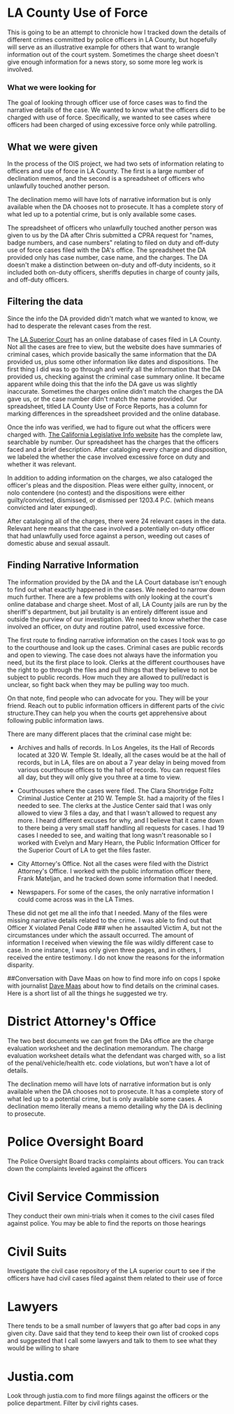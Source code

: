 LA County Use of Force
======================
This is going to be an attempt to chronicle how I tracked down the details of different crimes committed by police officers in LA County, but hopefully will serve as an illustrative example for others that want to wrangle information out of the court system. Sometimes the charge sheet doesn't give enough information for a news story, so some more leg work is involved. 

### What we were looking for 
The goal of looking through officer use of force cases was to find the narrative details of the case. We wanted to know what the officers did to be charged with use of force. Specifically, we wanted to see cases where officers had been charged of using excessive force only while patrolling. 

## What we were given 
In the process of the OIS project, we had two sets of information relating to officers and use of force in LA County. The first is a large number of declination memos, and the second is a spreadsheet of officers who unlawfully touched another person. 

The declination memo will have lots of narrative information but is only available when the DA chooses not to prosecute. It has a complete story of what led up to a potential crime, but is only available some cases. 

The spreadsheet of officers who unlawfully touched another person was given to us by the DA after Chris submitted a CPRA request for "names, badge numbers, and case numbers" relating to filed on duty and off-duty use of force cases filed with the DA's office. The spreadsheet the DA provided only has case number, case name, and the charges. The DA doesn't make a distinction between on-duty and off-duty incidents, so it included both on-duty officers, sheriffs deputies in charge of county jails, and off-duty officers. 

## Filtering the data
Since the info the DA provided didn't match what we wanted to know, we had to desperate the relevant cases from the rest. 

The [LA Superior Court](http://www.lacourt.org/) has an online database of cases filed in LA County. Not all the cases are free to view, but the website does have summaries of criminal cases, which provide basically the same information that the DA provided us, plus some other information like dates and dispositions. The first thing I did was to go through and verify all the information that the DA provided us, checking against the criminal case summary online. It became apparent while doing this that the info the DA gave us was slightly inaccurate. Sometimes the charges online didn't match the charges the DA gave us, or the case number didn't match the name provided. Our spreadsheet, titled LA County Use of Force Reports, has a column for marking differences in the spreadsheet provided and the online database.

Once the info was verified, we had to figure out what the officers were charged with. [The California Legislative Info website](http://leginfo.legislature.ca.gov/faces/codes.xhtml) has the complete law, searchable by number. Our spreadsheet has the charges that the officers faced and a brief description. After cataloging every charge and disposition, we labeled the whether the case involved excessive force on duty and whether it was relevant. 

In addition to adding information on the charges, we also cataloged the officer's pleas and the disposition. Pleas were either guilty, innocent, or nolo contendere (no contest) and the dispositions were either guilty/convicted, dismissed, or dismissed per 1203.4 P.C. (which means convicted and later expunged).

After cataloging all of the charges, there were 24 relevant cases in the data. Relevant here means that the case involved a potentially on-duty officer that had unlawfully used force against a person, weeding out cases of domestic abuse and sexual assault. 

## Finding Narrative Information 
The information provided by the DA and the LA Court database isn't enough to find out what exactly happened in the cases. We needed to narrow down much further. There are a few problems with only looking at the court's online database and charge sheet. Most of all, LA County jails are run by the sheriff's department, but jail brutality is an entirely different issue and outside the purview of our investigation. We need to know whether the case involved an officer, on duty and routine patrol, used excessive force. 

The first route to finding narrative information on the cases I took was to go to the courthouse and look up the cases. Criminal cases are public records and open to viewing. The case does not always have the information you need, but its the first place to look. Clerks at the different courthouses have the right to go through the files and pull things that they believe to not be subject to public records. How much they are allowed to pull/redact is unclear, so fight back when they may be pulling way too much. 

On that note, find people who can advocate for you. They will be your friend. Reach out to public information officers in different parts of the civic structure.They can help you when the courts get apprehensive about following public information laws. 

There are many different places that the criminal case might be:
* Archives and halls of records. In Los Angeles, its the Hall of Records located at 320 W. Temple St. Ideally, all the cases would be at the hall of records, but in LA, files are on about a 7 year delay in being moved from various courthouse offices to the hall of records. You can request files all day, but they will only give you three at a time to view. 

* Courthouses where the cases were filed. The Clara Shortridge Foltz Criminal Justice Center at 210 W. Temple St. had a majority of the files I needed to see. The clerks at the Justice Center said that I was only allowed to view 3 files a day, and that I wasn't allowed to request any more. I heard different excuses for why, and I believe that it came down to there being a very small staff handling all requests for cases. I had 19 cases I needed to see, and waiting that long wasn't reasonable so I worked with Evelyn and Mary Hearn, the Public Information Officer for the Superior Court of LA to get the files faster.

* City Attorney's Office. Not all the cases were filed with the District Attorney's Office. I worked with the public information officer there, Frank Mateljan, and he tracked down some information that I needed. 

* Newspapers. For some of the cases, the only narrative information I could come across was in the LA Times. 

These did not get me all the info that I needed. Many of the files were missing narrative details related to the crime. I was able to find out that Officer X violated Penal Code ### when he assaulted Victim A, but not the circumstances under which the assault occurred. The amount of information I received when viewing the file was wildly different case to case. In one instance, I was only given three pages, and in others, I received the entire testimony. I do not know the reasons for the information disparity. 


##Conversation with Dave Maas on how to find more info on cops
I spoke with journalist [Dave Maas](http://maassive.com/) about how to find details on the criminal cases. Here is a short list of all the things he suggested we try.

# District Attorney's Office
The two best documents we can get from the DAs office are the charge evaluation worksheet and the declination memorandum. The charge evaluation worksheet details what the defendant was charged with, so a list of the penal/vehicle/health etc. code violations, but won't have a lot of details. 

The declination memo will have lots of narrative information but is only available when the DA chooses not to prosecute. It has a complete story of what led up to a potential crime, but is only available some cases. A declination memo literally means a memo detailing why the DA is declining to prosecute.

# Police Oversight Board
The Police Oversight Board tracks complaints about officers. You can track down the complaints leveled against the officers 

# Civil Service Commission 
They conduct their own mini-trials when it comes to the civil cases filed against police. You may be able to find the reports on those hearings 

# Civil Suits
Investigate the civil case repository of the LA superior court to see if the officers have had civil cases filed against them related to their use of force 

# Lawyers
There tends to be a small number of lawyers that go after bad cops in any given city. Dave said that they tend to keep their own list of crooked cops and suggested that I call some lawyers and talk to them to see what they would be willing to share

# Justia.com
Look through justia.com to find more filings against the officers or the police department. Filter by civil rights cases. 

